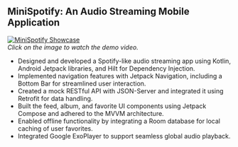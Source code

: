 ## **MiniSpotify: An Audio Streaming Mobile Application**
[![MiniSpotify Showcase](https://img.youtube.com/vi/py8abR5mr7I/0.jpg)](https://youtu.be/py8abR5mr7I)  
*Click on the image to watch the demo video.*

- Designed and developed a Spotify-like audio streaming app using Kotlin, Android Jetpack libraries, and Hilt for Dependency Injection.
- Implemented navigation features with Jetpack Navigation, including a Bottom Bar for streamlined user interaction.
- Created a mock RESTful API with JSON-Server and integrated it using Retrofit for data handling.
- Built the feed, album, and favorite UI components using Jetpack Compose and adhered to the MVVM architecture.
- Enabled offline functionality by integrating a Room database for local caching of user favorites.
- Integrated Google ExoPlayer to support seamless global audio playback.
